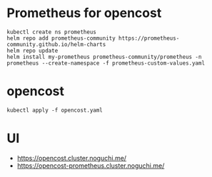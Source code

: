 # Prometheus for opencost

```
kubectl create ns prometheus
helm repo add prometheus-community https://prometheus-community.github.io/helm-charts
helm repo update
helm install my-prometheus prometheus-community/prometheus -n prometheus --create-namespace -f prometheus-custom-values.yaml
```

# opencost

```
kubectl apply -f opencost.yaml
```

# UI

- https://opencost.cluster.noguchi.me/
- https://opencost-prometheus.cluster.noguchi.me/
